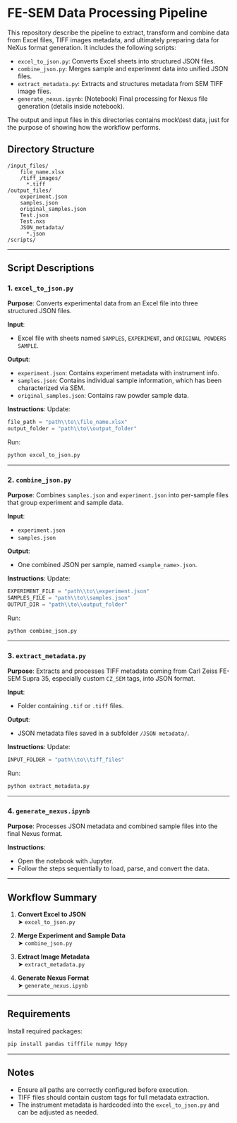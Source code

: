 # FE-SEM Data Processing Pipeline

This repository describe the pipeline to extract, transform and combine data from Excel files, TIFF images metadata, and ultimately preparing data for NeXus format generation. It includes the following scripts:

- `excel_to_json.py`: Converts Excel sheets into structured JSON files.
- `combine_json.py`: Merges sample and experiment data into unified JSON files.
- `extract_metadata.py`: Extracts and structures metadata from SEM TIFF image files.
- `generate_nexus.ipynb`: (Notebook) Final processing for Nexus file generation (details inside notebook).

The output and input files in this directories contains mock\test data, just for the purpose of showing how the workflow performs.

## Directory Structure

```
/input_files/
    file_name.xlsx
    /tiff_images/
      *.tiff
/output_files/
    experiment.json
    samples.json
    original_samples.json
    Test.json
    Test.nxs
    JSON_metadata/
      *.json
/scripts/
```

---

## Script Descriptions

### 1. `excel_to_json.py`

**Purpose**: Converts experimental data from an Excel file into three structured JSON files.

**Input**:
- Excel file with sheets named `SAMPLES`, `EXPERIMENT`, and `ORIGINAL POWDERS SAMPLE`.

**Output**:
- `experiment.json`: Contains experiment metadata with instrument info.
- `samples.json`: Contains individual sample information, which has been characterized via SEM.
- `original_samples.json`: Contains raw powder sample data.

**Instructions**:
Update:
```python
file_path = "path\\to\\file_name.xlsx"
output_folder = "path\\to\\output_folder"
```

Run:
```bash
python excel_to_json.py
```

---

### 2. `combine_json.py`

**Purpose**: Combines `samples.json` and `experiment.json` into per-sample files that group experiment and sample data.

**Input**:
- `experiment.json`
- `samples.json`

**Output**:
- One combined JSON per sample, named `<sample_name>.json`.

**Instructions**:
Update:
```python
EXPERIMENT_FILE = "path\\to\\experiment.json"
SAMPLES_FILE = "path\\to\\samples.json"
OUTPUT_DIR = "path\\to\\output_folder"
```

Run:
```bash
python combine_json.py
```

---

### 3. `extract_metadata.py`

**Purpose**: Extracts and processes TIFF metadata coming from Carl Zeiss FE-SEM Supra 35, especially custom `CZ_SEM` tags, into JSON format.

**Input**:
- Folder containing `.tif` or `.tiff` files.

**Output**:
- JSON metadata files saved in a subfolder `/JSON metadata/`.

**Instructions**:
Update:
```python
INPUT_FOLDER = "path\\to\\tiff_files"
```

Run:
```bash
python extract_metadata.py
```

---

### 4. `generate_nexus.ipynb`

**Purpose**: Processes JSON metadata and combined sample files into the final Nexus format.

**Instructions**:
- Open the notebook with Jupyter.
- Follow the steps sequentially to load, parse, and convert the data.

---

## Workflow Summary

1. **Convert Excel to JSON**  
   ➤ `excel_to_json.py`

2. **Merge Experiment and Sample Data**  
   ➤ `combine_json.py`

3. **Extract Image Metadata**  
   ➤ `extract_metadata.py`

4. **Generate Nexus Format**  
   ➤ `generate_nexus.ipynb`

---

## Requirements

Install required packages:
```bash
pip install pandas tifffile numpy h5py 
```

---

## Notes

- Ensure all paths are correctly configured before execution.
- TIFF files should contain custom tags for full metadata extraction.
- The instrument metadata is hardcoded into the `excel_to_json.py` and can be adjusted as needed.
